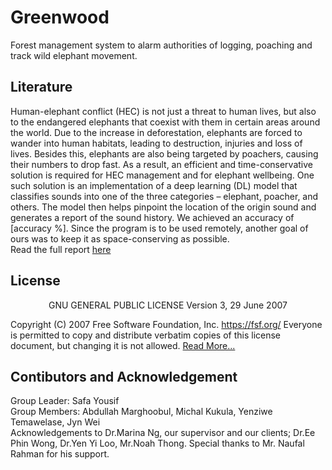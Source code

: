 # Greenwood
Forest management system to alarm authorities of logging, poaching and track wild elephant movement.

## Literature 
Human-elephant conflict (HEC) is not just a threat to human lives, but also to the endangered elephants that coexist with them in certain areas around the world. Due to the increase in deforestation, elephants are forced to wander into human habitats, leading to destruction, injuries and loss of lives. Besides this, elephants are also being targeted by poachers, causing their numbers to drop fast. As a result, an efficient and time-conservative solution is required for HEC management and for elephant wellbeing. One such solution is an implementation of a deep learning (DL) model that classifies sounds into one of the three categories – elephant, poacher, and others. The model then helps pinpoint the location of the origin sound and generates a report of the sound history. We achieved an accuracy of [accuracy %]. Since the program is to be used remotely, another goal of ours was to keep it as space-conserving as possible. </br>
Read the full report [here](https://safaa.dev/greenwood_paper)

## License
<p align="center">
                    GNU GENERAL PUBLIC LICENSE
                       Version 3, 29 June 2007

 Copyright (C) 2007 Free Software Foundation, Inc. <https://fsf.org/>
 Everyone is permitted to copy and distribute verbatim copies
 of this license document, but changing it is not allowed. [Read More...](https://github.com/Safayy/greenwood/blob/main/LICENSE)
</p> 

## Contibutors and Acknowledgement
Group Leader: Safa Yousif <br>
Group Members: Abdullah Marghoobul, Michal Kukula, Yenziwe Temawelase, Jyn Wei </br>
Acknowledgements to Dr.Marina Ng, our supervisor and our clients; Dr.Ee Phin Wong, Dr.Yen Yi Loo, Mr.Noah Thong. Special thanks to Mr. Naufal Rahman for his support.
